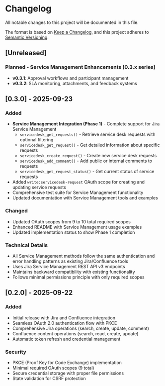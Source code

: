 # Changelog

All notable changes to this project will be documented in this file.

The format is based on [Keep a Changelog](https://keepachangelog.com/en/1.0.0/),
and this project adheres to [Semantic Versioning](https://semver.org/spec/v2.0.0.html).

## [Unreleased]

### Planned - Service Management Enhancements (0.3.x series)
- **v0.3.1**: Approval workflows and participant management
- **v0.3.2**: SLA monitoring, attachments, and feedback systems

## [0.3.0] - 2025-09-23

### Added
- **Service Management Integration (Phase 1)** - Complete support for Jira Service Management
  - `servicedesk_get_requests()` - Retrieve service desk requests with optional filtering
  - `servicedesk_get_request()` - Get detailed information about specific requests
  - `servicedesk_create_request()` - Create new service desk requests
  - `servicedesk_add_comment()` - Add public or internal comments to requests
  - `servicedesk_get_request_status()` - Get current status of service requests
- Added `write:servicedesk-request` OAuth scope for creating and updating service requests
- Comprehensive test suite for Service Management functionality
- Updated documentation with Service Management tools and examples

### Changed
- Updated OAuth scopes from 9 to 10 total required scopes
- Enhanced README with Service Management usage examples
- Updated implementation status to show Phase 1 completion

### Technical Details
- All Service Management methods follow the same authentication and error handling patterns as existing Jira/Confluence tools
- Uses Jira Service Management REST API v3 endpoints
- Maintains backward compatibility with existing functionality
- Follows minimal permissions principle with only required scopes

## [0.2.0] - 2025-09-22

### Added
- Initial release with Jira and Confluence integration
- Seamless OAuth 2.0 authentication flow with PKCE
- Comprehensive Jira operations (search, create, update, comment)
- Confluence content operations (search, read, create, update)
- Automatic token refresh and credential management

### Security
- PKCE (Proof Key for Code Exchange) implementation
- Minimal required OAuth scopes (9 total)
- Secure credential storage with proper file permissions
- State validation for CSRF protection
